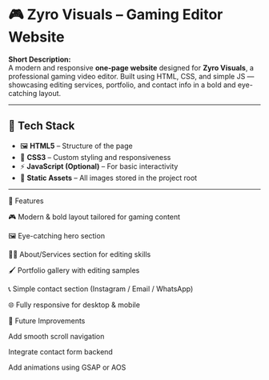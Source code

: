 # 🎮 Zyro Visuals – Gaming Editor Website

**Short Description:**  
A modern and responsive **one-page website** designed for **Zyro Visuals**, a professional gaming video editor. Built using HTML, CSS, and simple JS — showcasing editing services, portfolio, and contact info in a bold and eye-catching layout.

---

## 🧰 Tech Stack
- 🖼 **HTML5** – Structure of the page  
- 🎨 **CSS3** – Custom styling and responsiveness  
- ⚡ **JavaScript (Optional)** – For basic interactivity  
- 📸 **Static Assets** – All images stored in the project root

---
🧠 Features

🎮 Modern & bold layout tailored for gaming content

🖼 Eye-catching hero section

🧍‍♂️ About/Services section for editing skills

🖌 Portfolio gallery with editing samples

📞 Simple contact section (Instagram / Email / WhatsApp)

🌐 Fully responsive for desktop & mobile

📝 Future Improvements

Add smooth scroll navigation

Integrate contact form backend

Add animations using GSAP or AOS
